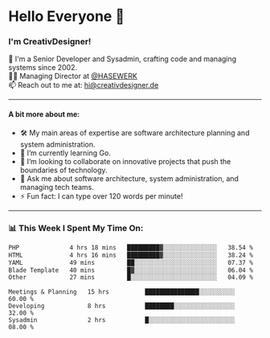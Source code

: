 # Hello Everyone 👋

### I'm CreativDesigner!

🔭 I'm a Senior Developer and Sysadmin, crafting code and managing systems since 2002.  
👨‍💼 Managing Director at [@HASEWERK](https://github.com/HASEWERK)  
📫 Reach out to me at: [hi@creativdesigner.de](mailto:hi@creativdesigner.de)  

---

#### A bit more about me:

- 🛠 My main areas of expertise are software architecture planning and system administration.
- 🌱 I’m currently learning Go.
- 👯 I’m looking to collaborate on innovative projects that push the boundaries of technology.
- 💬 Ask me about software architecture, system administration, and managing tech teams.
- ⚡ Fun fact: I can type over 120 words per minute!  

---

### 📊 **This Week I Spent My Time On:**

<!--START_SECTION:waka-->

```txt
PHP              4 hrs 18 mins   █████████▓░░░░░░░░░░░░░░░   38.54 %
HTML             4 hrs 16 mins   █████████▓░░░░░░░░░░░░░░░   38.24 %
YAML             49 mins         ██░░░░░░░░░░░░░░░░░░░░░░░   07.37 %
Blade Template   40 mins         █▓░░░░░░░░░░░░░░░░░░░░░░░   06.04 %
Other            27 mins         █░░░░░░░░░░░░░░░░░░░░░░░░   04.09 %
```

<!--END_SECTION:waka-->

```text
Meetings & Planning   15 hrs          ███████████████░░░░░░░░░░   60.00 % 
Developing            8 hrs           ████████░░░░░░░░░░░░░░░░░   32.00 % 
Sysadmin              2 hrs           █░░░░░░░░░░░░░░░░░░░░░░░░   08.00 %

